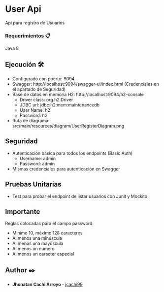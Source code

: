# User Api

 Api para registro de Usuarios

### Requerimientos 📋

Java 8

## Ejecución 🛠️

* Configurado con puerto: 9094
* Swagger: http://localhost:9094/swagger-ui/index.html (Credenciales en el apartado de Seguridad)
* Base de datos en memoria H2: http://localhost:9094/h2-console
  * Driver class: org.h2.Driver
  * JDBC url: jdbc:h2:mem:maintenancedb
  * User Name: h2
  * Password: h2
* Ruta de diagrama: src/main/resources/diagram/UserRegisterDiagram.png

## Seguridad

* Autenticación básica para todos los endpoints (Basic Auth)
  * Username: admin
  * Password: admin
* Mismas credenciales para autenticación en Swagger

## Pruebas Unitarias

* Test para probar el endpoint de listar usuarios con Junit y Mockito
  
## Importante

Reglas colocadas para el campo password:

* Minimo 10, máximo 128 caracteres
* Al menos una minúscula
* Al menos una mayúscula
* Al menos un número
* Al menos un caracter especial

## Author ✒️

* **Jhonatan Cachi Arroyo**  - [jcachi99](https://github.com/jcachi99)
